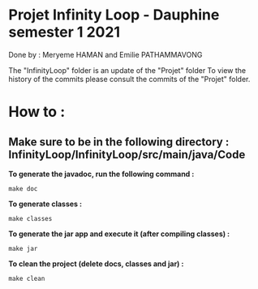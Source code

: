 # Projet Infinity Loop - Dauphine semester 1 2021
Done by : Meryeme HAMAN and Emilie PATHAMMAVONG


The "InfinityLoop" folder is an update of the "Projet" folder
To view the history of the commits please consult the commits of the "Projet" folder.

# How to :
## Make sure to be in the following directory : InfinityLoop/InfinityLoop/src/main/java/Code
**To generate the javadoc, run the following command :**
```
make doc
```
**To generate classes :**
```
make classes
```
**To generate the jar app and execute it (after compiling classes) :**
```
make jar
```
**To clean the project (delete docs, classes and jar) :**
```
make clean
```
